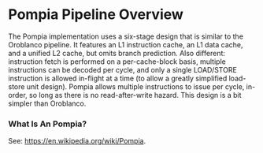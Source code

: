 # Pompia Pipeline Overview

The Pompia implementation uses a six-stage design that is similar to the
Oroblanco pipeline. It features an L1 instruction cache, an L1 data cache,
and a unified L2 cache, but omits branch prediction. Also different:
instruction fetch is performed on a per-cache-block basis, multiple
instructions can be decoded per cycle, and only a single LOAD/STORE
instruction is allowed in-flight at a time (to allow a greatly simplified
load-store unit design). Pompia allows multiple instructions to issue per
cycle, in-order, so long as there is no read-after-write hazard. This
design is a bit simpler than Oroblanco.

### What Is An Pompia?

See: https://en.wikipedia.org/wiki/Pompia.